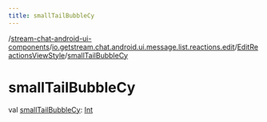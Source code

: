 ```yaml
---
title: smallTailBubbleCy
---
```

/[stream-chat-android-ui-components](../../index.md)/[io.getstream.chat.android.ui.message.list.reactions.edit](../index.md)/[EditReactionsViewStyle](index.md)/[smallTailBubbleCy](smallTailBubbleCy.md)  
  
  
  
# smallTailBubbleCy  
val [smallTailBubbleCy](smallTailBubbleCy.md): [Int](https://kotlinlang.org/api/latest/jvm/stdlib/kotlin/-int/index.html)
